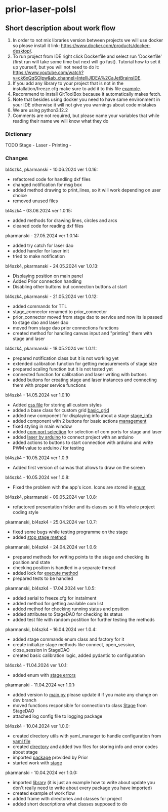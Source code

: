 # prior-laser-polsl

## Short description about work flow
1. In order to not mix libraries version between projects we will use docker so please install it link: https://www.docker.com/products/docker-desktop/.
2. To run project from IDE right click Dockerfile and select run 'Dockerfile' (first run will take some time but next will go fast). Tutorial how to set it up yourself, but you will not need to do it: https://www.youtube.com/watch?v=ck6xQqSOlpw&ab_channel=IntelliJIDEA%2CaJetBrainsIDE.
3. If you add any library to your project that is not in the installation/freeze.cfg make sure to add it to this file [example](installation/freeze.cfg:1).
4. Recommend to install GitToolBox because it automatically makes fetch. 
5. Note that besides using docker you need to have same environment in your IDE otherwise it will not give you warnings about code mistakes
6. We are using python3.12.2
7. Comments are not required, but please name your variables that while reading their name we will know what they do


### Dictionary
TODO
Stage - 
Laser - 
Printing -


### Changes

bl4szk4, pkarmanski - 10.06.2024 ver 1.0.16:
- refactored code for handling dxf files
- changed notification for msg box
- added method drawing to print_lines, so it will work depending on user choice
- removed unused files

bl4szk4 - 03.06.2024 ver 1.0.15:
- added methods for drawing lines, circles and arcs
- cleaned code for reading dxf files

pkarmanski - 27.05.2024 ver 1.0.14:
- added try catch for laser dao
- added handler for laser init
- tried to make notification

bl4szk4, pkarmanski - 24.05.2024 ver 1.0.13:
- Displaying position on main panel
- Added Prior connection handling
- Disabling other buttons but connection buttons at start

bl4szk4, pkarmanski - 21.05.2024 ver 1.0.12:
- added commands for TTL
- stage_connector renamed to prior_connector
- prior_connector moved from stage dao to service and now its is passed to stage dao and laser dao
- moved from stage dao prior connections functions
- created method for handling canvas input and "printing" them with stage and laser

bl4szk4, pkarmanski - 18.05.2024 ver 1.0.11:
- prepared notification class but it is not working yet
- extended calibration function for getting measurements of stage size
- prepared scaling function but it is not tested yet
- connected function for calibration and laser writing with buttons
- added buttons for creating stage and laser instances and connecting them with proper service functions

bl4szk4 - 14.05.2024 ver 1.0.10
- Added [css file](app/presentation/styling/main.css) for storing all custom styles
- added a base class for custom grid [basic_grid](app/presentation/components/basic_grid.py)
- added new component for displaying info about a stage [stage_info](app/presentation/components/stage_info_grid.py)
- added component with 2 buttons for basic actions [management](app/presentation/components/stage_management_grid.py)
- fixed styling in main window
- added [com port selection](app/presentation/components/com_port_grid.py) for selection of com ports for stage and laser
- added [laser by arduino](app/laser/laser_connector.py) to connect project with an arduino
- added actions to buttons to start connection with arduino and write PWM value to arduino / for testing

bl4szk4 - 10.05.2024 ver 1.0.9
- Added first version of canvas that allows to draw on the screen

bl4szk4 - 10.05.2024 ver 1.0.8:
- Fixed the problem with the app's icon. Icons are stored in [enum](app/presentation/icons/icons.py)

bl4szk4, pkarmanski - 09.05.2024 ver 1.0.8:
- refactored presentation folder and its classes so it fits whole project coding style

pkarmanski, bl4szk4 - 25.04.2024 ver 1.0.7:
- fixed some bugs while testing programme on the stage
- added [stop stage method](app/stage/daos/stage_dao.py)

pkarmanski, bl4szk4 - 24.04.2024 ver 1.0.6:
- prepared methods for writing points to the stage and checking its position and state
- checking position is handled in a separate thread
- added lock for [execute method](app/stage/daos/stage_connector.py)
- prepared tests to be handled

pkarmanski, bl4szk4 - 17.04.2024 ver 1.0.5:
- added serial to freeze.cfg for instalment
- added method for getting available com list
- added method for checking running status and position
- added attributes to StageDAO for checking its status
- added test file with random postition for further testing the methods

pkarmanski, bl4szk4 - 16.04.2024 ver 1.0.4:
- added stage commands enum class and factory for it
- create initialize stage methods like connect, open_session, close_session in StageDAO
- created basic calibration logic, added pydantic to configuration

bl4szk4 - 11.04.2024 ver 1.0.1:
- added enum with [stage errors](app/stage/enums/error_codes.py)

pkarmanski - 11.04.2024 ver 1.0.1:
- added version to [main.py](main.py:3) please update it if you make any change on dev branch
- moved functions responsible for connection to class [Stage](app/stage/daos/stage/stage.py:9) from StageDAO
- attached log config file to logging package

bl4szk4 - 10.04.2024 ver 1.0.0:
- created directory utils with yaml_manager to handle configuration from [yaml file](config.yaml)
- created [directory](app/messages) and added two files for storing info and error codes about stage
- imported [package](app/stage/x64) provided by Prior
- started work with [stage](app/stage/daos/stage_dao.py)

pkarmanski - 10.04.2024 ver 1.0.0:
- imported [library](main.py:1) (it is just an example how to write about update you don't really need to write about every package you have imported)
- created example of work flow
- added frame with directories and classes for project
- added short descriptions what classes supposed to do



